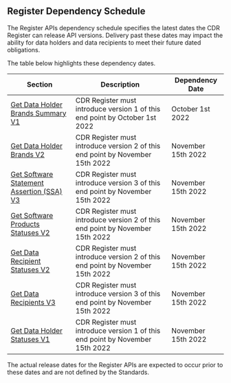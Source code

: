 ## Register Dependency Schedule

The Register APIs dependency schedule specifies the latest dates the CDR Register can release API versions. Delivery past these dates may impact the ability for data holders and data recipients to meet their future dated obligations.



The table below highlights these dependency dates.

|Section|Description|Dependency Date|
|-------|-----------|---------------|
|[Get Data Holder Brands Summary V1](#get-data-holder-brands-summary)|CDR Register must introduce version 1 of this end point by October 1st 2022|October 1st 2022|
|[Get Data Holder Brands V2](#get-data-holder-brands)|CDR Register must introduce version 2 of this end point by November 15th 2022|November 15th 2022|
|[Get Software Statement Assertion (SSA) V3](#get-software-statement-assertion-ssa)|CDR Register must introduce version 3 of this end point by November 15th 2022|November 15th 2022|
|[Get Software Products Statuses V2](#get-software-products-statuses)|CDR Register must introduce version 2 of this end point by November 15th 2022|November 15th 2022|
|[Get Data Recipient Statuses V2](#get-data-recipients-statuses)|CDR Register must introduce version 2 of this end point by November 15th 2022|November 15th 2022|
|[Get Data Recipients V3](#get-data-recipients)|CDR Register must introduce version 3 of this end point by November 15th 2022|November 15th 2022|
|[Get Data Holder Statuses V1](#get-data-holder-statuses)|CDR Register must introduce version 1 of this end point by November 15th 2022|November 15th 2022|


The actual release dates for the Register APIs are expected to occur prior to these dates and are not defined by the Standards.
